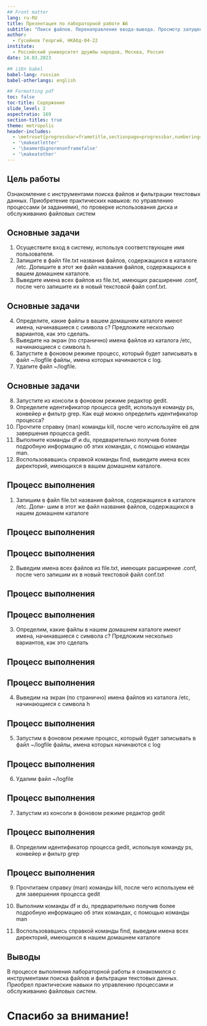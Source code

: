```yaml
---
## Front matter
lang: ru-RU
title: Презентация по лабораторной работе №6
subtitle: "Поиск файлов. Перенаправление ввода-вывода. Просмотр запущенных процессов"
author:
  - Гусейнов Георгий, НКАбд-04-22
institute:
  - Российский университет дружбы народов, Москва, Россия
date: 14.03.2023

## i18n babel
babel-lang: russian
babel-otherlangs: english

## Formatting pdf
toc: false
toc-title: Содержание
slide_level: 2
aspectratio: 169
section-titles: true
theme: metropolis
header-includes:
  - \metroset{progressbar=frametitle,sectionpage=progressbar,numbering=fraction}
  - '\makeatletter'
  - '\beamer@ignorenonframefalse'
  - '\makeatother'
---
```


## Цель работы

Ознакомление с инструментами поиска файлов и фильтрации текстовых данных.
Приобретение практических навыков: по управлению процессами (и заданиями), по
проверке использования диска и обслуживанию файловых систем

## Основные задачи

1. Осуществите вход в систему, используя соответствующее имя пользователя.
2. Запишите в файл file.txt названия файлов, содержащихся в каталоге /etc. Допишите в этот же файл названия файлов, содержащихся в вашем домашнем каталоге.
3. Выведите имена всех файлов из file.txt, имеющих расширение .conf, после чего запишите их в новый текстовой файл conf.txt.

## Основные задачи

4. Определите, какие файлы в вашем домашнем каталоге имеют имена, начинавшиеся с символа c? Предложите несколько вариантов, как это сделать.
5. Выведите на экран (по странично) имена файлов из каталога /etc, начинающиеся с символа h.
6. Запустите в фоновом режиме процесс, который будет записывать в файл ~/logfile файлы, имена которых начинаются с log.
7. Удалите файл ~/logfile.

## Основные задачи

8. Запустите из консоли в фоновом режиме редактор gedit.
9. Определите идентификатор процесса gedit, используя команду ps, конвейер и фильтр grep. Как ещё можно определить идентификатор процесса?
10. Прочтите справку (man) команды kill, после чего используйте её для завершения процесса gedit.
11. Выполните команды df и du, предварительно получив более подробную информацию об этих командах, с помощью команды man.
12. Воспользовавшись справкой команды find, выведите имена всех директорий, имеющихся в вашем домашнем каталоге.

## Процесс выполнения

1. Запишим в файл file.txt названия файлов, содержащихся в каталоге /etc. Допи-
   шим в этот же файл названия файлов, содержащихся в нашем домашнем каталоге

## Процесс выполнения

## Процесс выполнения

2. Выведим имена всех файлов из file.txt, имеющих расширение .conf, после чего
   запишим их в новый текстовой файл conf.txt

## Процесс выполнения

## Процесс выполнения

3. Определим, какие файлы в нашем домашнем каталоге имеют имена, начинавшиеся
   с символа c? Предложим несколько вариантов, как это сделать

## Процесс выполнения

## Процесс выполнения

4. Выведим на экран (по странично) имена файлов из каталога /etc, начинающиеся
   с символа h

## Процесс выполнения

5. Запустим в фоновом режиме процесс, который будет записывать в файл ~/logfile
   файлы, имена которых начинаются с log

## Процесс выполнения

6. Удалим файл ~/logfile

## Процесс выполнения

7. Запустим из консоли в фоновом режиме редактор gedit

## Процесс выполнения

8. Определим идентификатор процесса gedit, используя команду ps, конвейер и фильтр
   grep

## Процесс выполнения

9. Прочтитаем справку (man) команды kill, после чего используем её для завершения
   процесса gedit

10. Выполним команды df и du, предварительно получив более подробную информацию
    об этих командах, с помощью команды man

11. Воспользовавшись справкой команды find, выведим имена всех директорий, имеющихся в нашем домашнем каталоге

## Выводы

В процессе выполнения лабораторной работы я ознакомился с инструментами поиска файлов и фильтрации текстовых данных. Приобрел практические навыки по управлению процессами и обслуживанию файловых систем.

# Спасибо за внимание!
